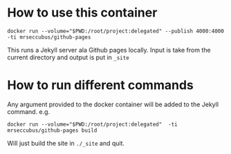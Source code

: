 # How to use this container

```
docker run --volume="$PWD:/root/project:delegated" --publish 4000:4000 -ti mrseccubus/github-pages
```
This runs a Jekyll server ala Github pages locally. Input is take from the current directory and output is put in `_site`

# How to run different commands

Any argument provided to the docker container will be added to the Jekyll command. e.g.

```
docker run --volume="$PWD:/root/project:delegated"  -ti mrseccubus/github-pages build
```

Will just build the site in `./_site` and quit.